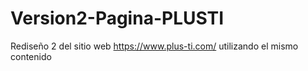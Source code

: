 # Version2-Pagina-PLUSTI
Rediseño 2 del sitio web https://www.plus-ti.com/ utilizando el mismo contenido

